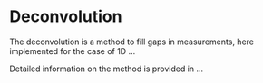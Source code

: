 # Deconvolution

The deconvolution is a method to fill gaps in measurements, here implemented for the case of 1D
...

Detailed information on the method is provided in ...

